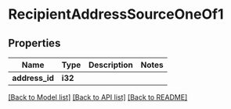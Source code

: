 # RecipientAddressSourceOneOf1

## Properties

Name | Type | Description | Notes
------------ | ------------- | ------------- | -------------
**address_id** | **i32** |  | 

[[Back to Model list]](../README.md#documentation-for-models) [[Back to API list]](../README.md#documentation-for-api-endpoints) [[Back to README]](../README.md)


